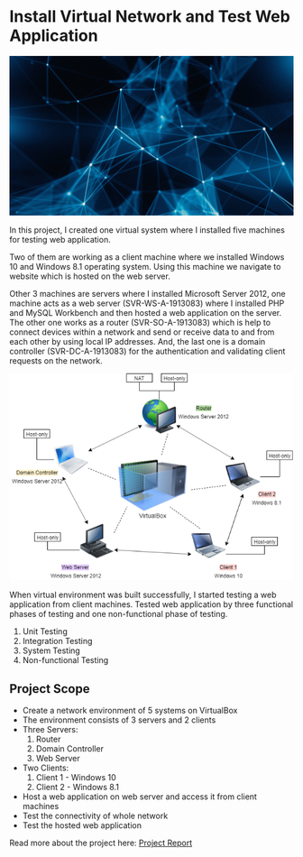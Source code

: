 # Install Virtual Network and Test Web Application
![header](Photos/Piran_Technologies_Networking_Outsourced_IT_ServicesCornwall_2017_2023.jpg)

In this project, I created one virtual system where I installed five machines for testing web application.

Two of them are working as a client machine where we installed Windows 10 and Windows 8.1 operating system. Using this machine we navigate to website which is hosted on the web server.

Other 3 machines are servers where I installed Microsoft Server 2012, one machine acts as a web server (SVR-WS-A-1913083) where I installed PHP and MySQL Workbench and then hosted a web application on the server. The other one works as a router (SVR-SO-A-1913083) which is help to connect devices within a network and send or receive data to and from each other by using local IP addresses. And, the last one is a domain controller (SVR-DC-A-1913083) for the authentication and validating client requests on the network.

![NetworkDiagram](Photos/Network%20diagram%202.png)

When virtual environment was built successfully, I started testing a web application from client machines. Tested web application by three functional phases of testing and one non-functional phase of testing.
1.	Unit Testing
2.	Integration Testing
3.	System Testing
4.	Non-functional Testing

## Project Scope
- Create a network environment of 5 systems on VirtualBox
- The environment consists of 3 servers and 2 clients
- Three Servers:
  1. Router
  2. Domain Controller
  3. Web Server
- Two Clients:
  1. Client 1 - Windows 10
  2. Client 2 - Windows 8.1
- Host a web application on web server and access it from client machines
- Test the connectivity of whole network
- Test the hosted web application

Read more about the project here: [Project Report](http://bit.ly/vmtreport)
